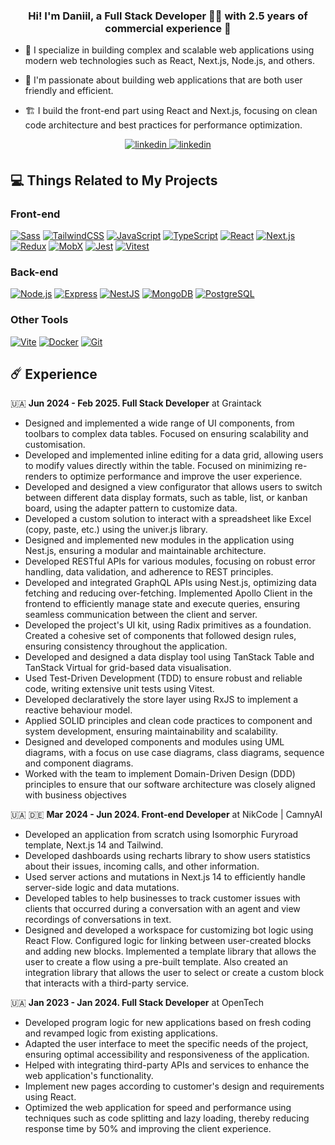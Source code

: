 ### <div align="center">Hi! I'm Daniil, a Full Stack Developer 👨‍💻 with 2.5 years of commercial experience 🚀</div>


- 🔭 I specialize in building complex and scalable web applications using modern web technologies such as React, Next.js, Node.js, and others.


- 🌱 I'm passionate about building web applications that are both user friendly and efficient.


- 🏗️ I build the front-end part using React and Next.js, focusing on clean code architecture and best practices for performance optimization.
<div align="center">
<a href="https://linkedin.com/in/daniil-metelia/" target="_blank">
<img src=https://img.shields.io/badge/linkedin-%231E77B5.svg?&style=for-the-badge&logo=linkedin&logoColor=white alt=linkedin style="margin-bottom: 5px;" />
</a> 
<a href="https://t.me/side_culture" target="_blank">
<img src=	https://img.shields.io/badge/Telegram-2CA5E0?style=for-the-badge&logo=telegram&logoColor=white alt=linkedin style="margin-bottom: 5px;" />
</a>  
</div>  

## 💻 Things Related to My Projects

### Front-end
[![Sass](https://img.shields.io/badge/SASS/SCSS-A%20CSS%20Preprocessor-%23EF5350?logo=sass&style=flat-square)](https://sass-lang.com/)
[![TailwindCSS](https://img.shields.io/badge/TailwindCSS-Instead%20of%20CSS-%23428BDD?logo=tailwindcss&style=flat-square)](https://tailwindcss.com/)
[![JavaScript](https://img.shields.io/badge/JavaScript-Like%20your%20Sister-%23FFD180?logo=javascript&style=flat-square)](https://developer.mozilla.org/docs/Web/JavaScript)
[![TypeScript](https://img.shields.io/badge/TypeScript-My%20Brother%20-%2384FFFF?logo=typescript&style=flat-square)](https://www.typescriptlang.org/)
[![React](https://img.shields.io/badge/React-Library%20for%20UI-%2361DAFB?logo=react&style=flat-square)](https://reactjs.org/)
[![Next.js](https://img.shields.io/badge/Next.js-I'm%20Stronger,%20I'm%20Smarter,%20I'm%20Better-%23000000?logo=next.js&style=flat-square)](https://nextjs.org/)
[![Redux](https://img.shields.io/badge/Redux/Redux%20Toolkit-Ugly%20Older%20Brother-%237840A6?logo=redux&style=flat-square)](https://redux.js.org/)
[![MobX](https://img.shields.io/badge/MobX-Big%20Mo-%23FFB74D?logo=mobx&style=flat-square)](https://mobx.js.org/)
[![Jest](https://img.shields.io/badge/Jest-For%20Tests-%23D50000?logo=jest&style=flat-square)](https://jestjs.io/)
[![Vitest](https://img.shields.io/badge/Vitest-Also%20for%20Tests%20with%20Vite-%23339933?logo=vitest&style=flat-square)](https://vitest.dev/)

### Back-end
[![Node.js](https://img.shields.io/badge/Node.js-For%20the%20Backend-%23339933?logo=node.js&style=flat-square)](https://nodejs.org/)
[![Express](https://img.shields.io/badge/Express-Father-%23F9FBE7?logo=express&style=flat-square)](https://expressjs.com/)
[![NestJS](https://img.shields.io/badge/NestJS-A%20Web%20Framework%20for%20Large%20Projects-%23EF5350?logo=nestjs&style=flat-square)](https://nestjs.com/)
[![MongoDB](https://img.shields.io/badge/MongoDB-NoSQL%20Document--Oriented%20Database-%2300E676?logo=mongodb&style=flat-square)](https://www.mongodb.com/)
[![PostgreSQL](https://img.shields.io/badge/PostgreSQL-Managed%20Databases-%2300A0D1?logo=postgresql&style=flat-square)](https://www.postgresql.org/)

### Other Tools
[![Vite](https://img.shields.io/badge/Vite-A%20Modern%20Front--end%20Development%20Tool-%2342A5F5?logo=vite&style=flat-square)](https://vitejs.dev/)
[![Docker](https://img.shields.io/badge/Docker-An%20Application%20Containerization%20Platform-%23536DFE?logo=docker&style=flat-square)](https://www.docker.com/)
[![Git](https://img.shields.io/badge/Git-Version%20Control%20System-%23999999?logo=git&style=flat-square)](https://aws.amazon.com/s3/)

## ☄️ Experience
🇺🇦 **Jun 2024 - Feb 2025. Full Stack Developer** at Graintack
- Designed and implemented a wide range of UI components, from toolbars to complex data tables. Focused on ensuring scalability and customisation.
- Developed and implemented inline editing for a data grid, allowing users to modify values directly within the table. Focused on minimizing re-renders to optimize performance and improve the user experience.
- Developed and designed a view configurator that allows users to switch between different data display formats, such as table, list, or kanban board, using the adapter pattern to customize data.
- Developed a custom solution to interact with a spreadsheet like Excel (copy, paste, etc.) using the univer.js library.
- Designed and implemented new modules in the application using Nest.js, ensuring a modular and maintainable architecture.
- Developed RESTful APIs for various modules, focusing on robust error handling, data validation, and adherence to REST principles.
- Developed and integrated GraphQL APIs using Nest.js, optimizing data fetching and reducing over-fetching. Implemented Apollo Client in the frontend to efficiently manage state and execute queries, ensuring seamless communication between the client and server.
- Developed the project's UI kit, using Radix primitives as a foundation. Created a cohesive set of components that followed design rules, ensuring consistency throughout the application.
- Developed and designed a data display tool using TanStack Table and TanStack Virtual for grid-based data visualisation.
- Used Test-Driven Development (TDD) to ensure robust and reliable code, writing extensive unit tests using Vitest.
- Developed declaratively the store layer using RxJS to implement a reactive behaviour model.
- Applied SOLID principles and clean code practices to component and system development, ensuring maintainability and scalability.
- Designed and developed components and modules using UML diagrams, with a focus on use case diagrams, class diagrams, sequence and component diagrams.
- Worked with the team to implement Domain-Driven Design (DDD) principles to ensure that our software architecture was closely aligned with business objectives

🇺🇦 🇩🇪 **Mar 2024 - Jun 2024. Front-end Developer** at NikCode | CamnyAI
- Developed an application from scratch using Isomorphic Furyroad template, Next.js 14 and Tailwind.
- Developed dashboards using recharts library to show users statistics about their issues, incoming calls, and other information.
- Used server actions and mutations in Next.js 14 to efficiently handle server-side logic and data mutations.
- Developed tables to help businesses to track customer issues with clients that occurred during a conversation with an agent and view recordings of conversations in text.
- Designed and developed a workspace for customizing bot logic using React Flow. Configured logic for linking between user-created blocks and adding new blocks. Implemented a template library that allows the user to create a flow using a pre-built template. Also created an integration library that allows the user to select or create a custom block that interacts with a third-party service.

🇺🇦 **Jan 2023 - Jan 2024. Full Stack Developer** at OpenTech
- Developed program logic for new applications based on fresh coding and revamped logic from existing applications.
- Adapted the user interface to meet the specific needs of the project, ensuring optimal accessibility and responsiveness of the application.
- Helped with integrating third-party APIs and services to enhance the web application's functionality.
- Implement new pages according to customer's design and requirements using React.
- Optimized the web application for speed and performance using techniques such as code splitting and lazy loading, thereby reducing response time by 50% and improving the client experience.
